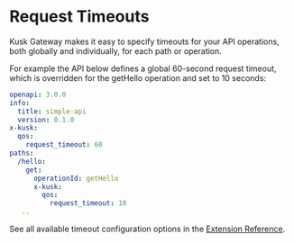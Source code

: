# Request Timeouts 

Kusk Gateway makes it easy to specify timeouts for your API operations, both globally and individually, for each path or operation. 

For example the API below defines a global 60-second request timeout, which is overridden for the getHello operation and set to 10 seconds:

```yaml
openapi: 3.0.0
info:
  title: simple-api
  version: 0.1.0
x-kusk:
  qos:
    request_timeout: 60
paths:
  /hello:
    get:
      operationId: getHello
      x-kusk:
        qos:
          request_timeout: 10
   ..
```

See all available timeout configuration options in the [Extension Reference](../reference/extension#qos).